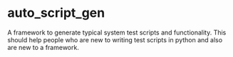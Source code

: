 # auto_script_gen
A framework to generate typical system test scripts and functionality. This should help people who are new to writing test scripts in python and also are new to a framework.
